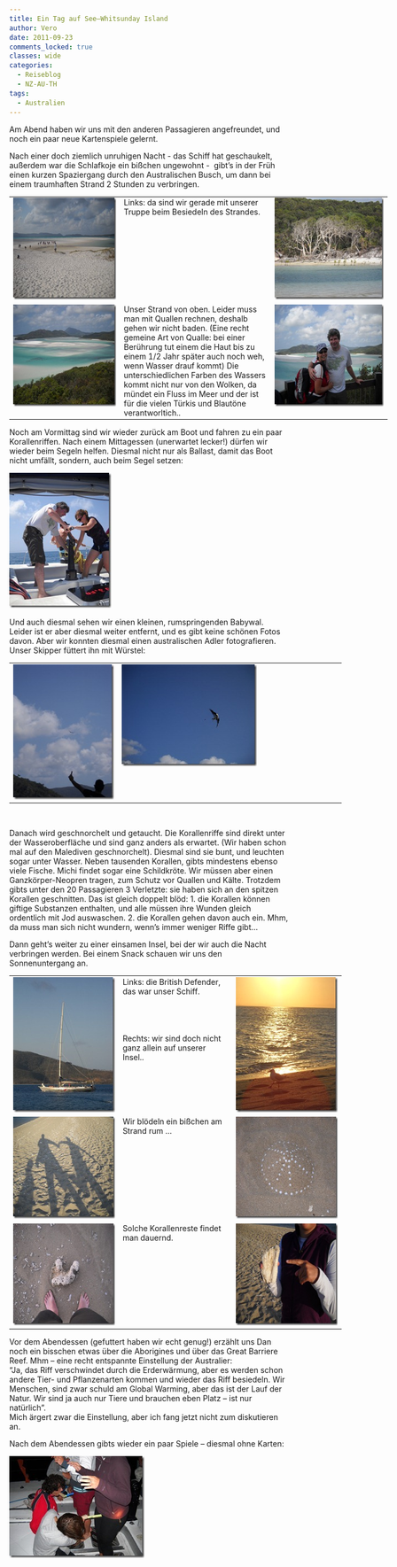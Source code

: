 ```yaml
---
title: Ein Tag auf See–Whitsunday Island
author: Vero
date: 2011-09-23
comments_locked: true
classes: wide
categories:
  - Reiseblog
  - NZ-AU-TH
tags:
  - Australien
---
```


<p>Am Abend haben wir uns mit den anderen Passagieren angefreundet, und noch ein paar neue Kartenspiele gelernt.</p>
<p>Nach einer doch ziemlich unruhigen Nacht - das Schiff hat geschaukelt, au&szlig;erdem war die Schlafkoje ein bi&szlig;chen ungewohnt -&nbsp; gibt&rsquo;s in der Fr&uuml;h einen kurzen Spaziergang durch den Australischen Busch, um dann bei einem traumhaften Strand 2 Stunden zu verbringen.</p>
<table style="width: 683px;" border="0" cellspacing="0" cellpadding="2">
<tbody>
<tr>
<td valign="top" width="200"><a href="/assets/images/2011/09/DSCN3123.jpg"><img src="/assets/images/2011/09/DSCN3123_thumb.jpg" width="244" height="184" alt="DSCN3123" border="0" /></a></td>
<td valign="top" width="269">Links: da sind wir gerade mit unserer Truppe beim Besiedeln des Strandes. <br /> <br /> <br /> <br /> <br /> </td>
<td valign="top" width="212"><a href="/assets/images/2011/09/DSCN3140.jpg"><img src="/assets/images/2011/09/DSCN3140_thumb.jpg" width="244" height="184" alt="DSCN3140" border="0" /></a></td>
</tr>
<tr>
<td valign="top" width="200"><a href="/assets/images/2011/09/DSCN3148.jpg"><img src="/assets/images/2011/09/DSCN3148_thumb.jpg" width="244" height="184" alt="DSCN3148" border="0" /></a></td>
<td valign="top" width="269">Unser Strand von oben. Leider muss man mit Quallen rechnen, deshalb gehen wir nicht baden. (Eine recht gemeine Art von Qualle: bei einer Ber&uuml;hrung tut einem die Haut bis zu einem 1/2 Jahr sp&auml;ter auch noch weh, wenn Wasser drauf kommt) Die unterschiedlichen Farben des Wassers kommt nicht nur von den Wolken, da m&uuml;ndet ein Fluss im Meer und der ist f&uuml;r die vielen T&uuml;rkis und Blaut&ouml;ne verantworltich..</td>
<td valign="top" width="212"><a href="/assets/images/2011/09/DSCN3153.jpg"><img src="/assets/images/2011/09/DSCN3153_thumb.jpg" width="244" height="184" alt="DSCN3153" border="0" /></a></td>
</tr>
</tbody>
</table>
<p>Noch am Vormittag sind wir wieder zur&uuml;ck am Boot und fahren zu ein paar Korallenriffen. Nach einem Mittagessen (unerwartet lecker!) d&uuml;rfen wir wieder beim Segeln helfen. Diesmal nicht nur als Ballast, damit das Boot nicht umf&auml;llt, sondern, auch beim Segel setzen:</p>
<p><a href="/assets/images/2011/09/DSCN3172.jpg"><img src="/assets/images/2011/09/DSCN3172_thumb.jpg" width="184" height="244" alt="DSCN3172" border="0" /></a></p>
<p>Und auch diesmal sehen wir einen kleinen, rumspringenden Babywal. Leider ist er aber diesmal weiter entfernt, und es gibt keine sch&ouml;nen Fotos davon. Aber wir konnten diesmal einen australischen Adler fotografieren. Unser Skipper f&uuml;ttert ihn mit W&uuml;rstel:</p>
<table style="width: 600px;" border="0" cellspacing="0" cellpadding="2">
<tbody>
<tr>
<td valign="top" width="191"><a href="/assets/images/2011/09/DSCN3185_1.jpg"><img src="/assets/images/2011/09/DSCN3185_thumb_1.jpg" width="184" height="244" alt="DSCN3185" border="0" /></a></td>
<td valign="top" width="409"><a href="/assets/images/2011/09/DSCN3200.jpg"><img src="/assets/images/2011/09/DSCN3200_thumb.jpg" width="244" height="184" alt="DSCN3200" border="0" /></a></td>
</tr>
</tbody>
</table>
<p>&nbsp;</p>
<p>Danach wird geschnorchelt und getaucht. Die Korallenriffe sind direkt unter der Wasseroberfl&auml;che und sind ganz anders als erwartet. (Wir haben schon mal auf den Malediven geschnorchelt). Diesmal sind sie bunt, und leuchten sogar unter Wasser. Neben tausenden Korallen, gibts mindestens ebenso viele Fische. Michi findet sogar eine Schildkr&ouml;te. Wir m&uuml;ssen aber einen Ganzk&ouml;rper-Neopren tragen, zum Schutz vor Quallen und K&auml;lte. Trotzdem gibts unter den 20 Passagieren 3 Verletzte: sie haben sich an den spitzen Korallen geschnitten. Das ist gleich doppelt bl&ouml;d: 1. die Korallen k&ouml;nnen giftige Substanzen enthalten, und alle m&uuml;ssen ihre Wunden gleich ordentlich mit Jod auswaschen. 2. die Korallen gehen davon auch ein. Mhm, da muss man sich nicht wundern, wenn&rsquo;s immer weniger Riffe gibt&hellip;</p>
<p>Dann geht&rsquo;s weiter zu einer einsamen Insel, bei der wir auch die Nacht verbringen werden. Bei einem Snack schauen wir uns den Sonnenuntergang an.</p>
<table style="width: 600px;" border="0" cellspacing="0" cellpadding="2">
<tbody>
<tr>
<td valign="top" width="200"><a href="/assets/images/2011/09/DSCN3213.jpg"><img src="/assets/images/2011/09/DSCN3213_thumb.jpg" width="184" height="244" alt="DSCN3213" border="0" /></a></td>
<td valign="top" width="200">Links: die British Defender, das war unser Schiff. <br /> <br /> <br /> <br /> <br />Rechts: wir sind doch nicht ganz allein auf unserer Insel..</td>
<td valign="top" width="200"><a href="/assets/images/2011/09/DSCN3227.jpg"><img src="/assets/images/2011/09/DSCN3227_thumb.jpg" width="184" height="244" alt="DSCN3227" border="0" /></a></td>
</tr>
<tr>
<td valign="top" width="200"><a href="/assets/images/2011/09/DSCN3212.jpg"><img src="/assets/images/2011/09/DSCN3212_thumb.jpg" width="244" height="184" alt="DSCN3212" border="0" /></a></td>
<td valign="top" width="200">Wir bl&ouml;deln ein bi&szlig;chen am Strand rum &hellip; </td>
<td valign="top" width="200"><a href="/assets/images/2011/09/DSCN3251.jpg"><img src="/assets/images/2011/09/DSCN3251_thumb.jpg" width="244" height="184" alt="DSCN3251" border="0" /></a></td>
</tr>
<tr>
<td valign="top" width="200"><a href="/assets/images/2011/09/DSCN3254.jpg"><img src="/assets/images/2011/09/DSCN3254_thumb.jpg" width="244" height="184" alt="DSCN3254" border="0" /></a></td>
<td valign="top" width="200">Solche Korallenreste findet man dauernd.</td>
<td valign="top" width="200"><a href="/assets/images/2011/09/DSCN3204.jpg"><img src="/assets/images/2011/09/DSCN3204_thumb.jpg" width="244" height="184" alt="DSCN3204" border="0" /></a></td>
</tr>
</tbody>
</table>
<p>Vor dem Abendessen (gefuttert haben wir echt genug!) erz&auml;hlt uns Dan noch ein bisschen etwas &uuml;ber die Aborigines und &uuml;ber das Great Barriere Reef. Mhm &ndash; eine recht entspannte Einstellung der Australier: <br />&ldquo;Ja, das Riff verschwindet durch die Erderw&auml;rmung, aber es werden schon andere Tier- und Pflanzenarten kommen und wieder das Riff besiedeln. Wir Menschen, sind zwar schuld am Global Warming, aber das ist der Lauf der Natur. Wir sind ja auch nur Tiere und brauchen eben Platz &ndash; ist nur nat&uuml;rlich&rdquo;. <br />Mich &auml;rgert zwar die Einstellung, aber ich fang jetzt nicht zum diskutieren an.</p>
<p>Nach dem Abendessen gibts wieder ein paar Spiele &ndash; diesmal ohne Karten:</p>
<p><a href="/assets/images/2011/09/DSCN3258.jpg"><img src="/assets/images/2011/09/DSCN3258_thumb.jpg" width="244" height="184" alt="DSCN3258" border="0" /></a></p>
